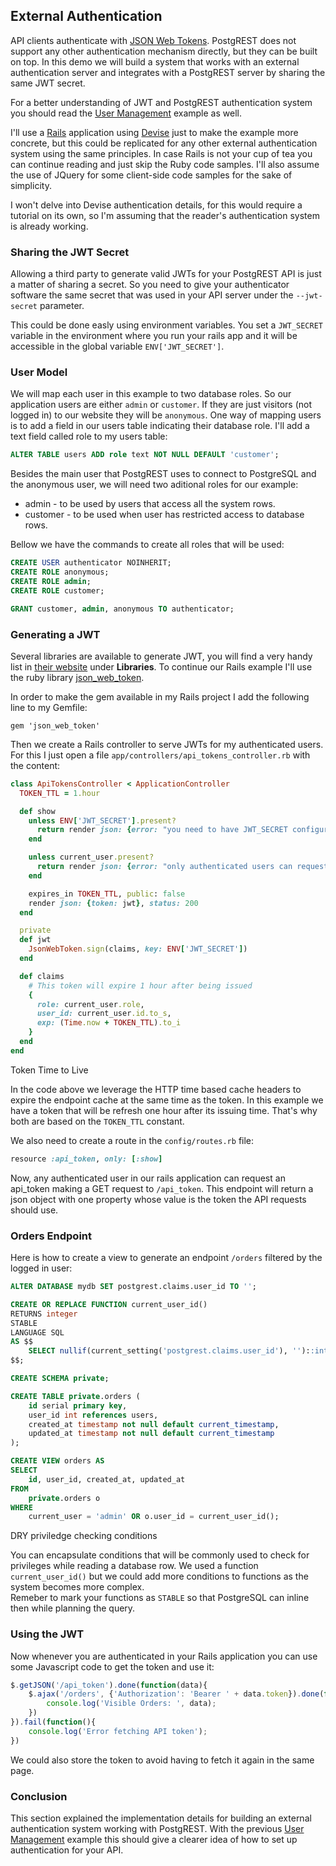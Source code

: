 ## External Authentication

API clients authenticate with [JSON Web Tokens](http://jwt.io).
PostgREST does not support any other authentication mechanism
directly, but they can be built on top. In this demo we will build
a system that works with an external authentication server
and integrates with a PostgREST server by sharing the same JWT secret.

For a better understanding of JWT and PostgREST authentication system you should read
the [User Management](users/) example as well.

I'll use a [Rails](http://rubyonrails.org) application using [Devise](https://github.com/plataformatec/devise)
just to make the example more concrete, but this could be replicated for
any other external authentication system using the same principles.
In case Rails is not your cup of tea you can continue reading and
just skip the Ruby code samples. I'll also assume
the use of JQuery for some client-side code samples for the sake of simplicity.

I won't delve into Devise authentication details, for this would require a tutorial on its own,
so I'm assuming that the reader's authentication system is already working.

### Sharing the JWT Secret

Allowing a third party to generate valid JWTs for your PostgREST API
is just a matter of sharing a secret. So you need to give your authenticator
software the same secret that was used in your API server under the ```--jwt-secret```
parameter.

This could be done easly using environment variables. You set a ```JWT_SECRET``` variable
in the environment where you run your rails app and it will be accessible in the global
variable ```ENV['JWT_SECRET']```.

### User Model

We will map each user in this example to two database roles.
So our application users are either ```admin``` or ```customer```.
If they are just visitors (not logged in) to our website they will be ```anonymous```.
One way of mapping users is to add a field in our users table indicating their database role.
I'll add a text field called role to my users table:

```sql
ALTER TABLE users ADD role text NOT NULL DEFAULT 'customer';
```

Besides the main user that PostgREST uses to connect to PostgreSQL
and the anonymous user, we will need two aditional roles for our example:

* admin - to be used by users that access all the system rows.
* customer - to be used when user has restricted access to database rows.

Bellow we have the commands to create all roles that will be used:
```sql
CREATE USER authenticator NOINHERIT;
CREATE ROLE anonymous;
CREATE ROLE admin;
CREATE ROLE customer;

GRANT customer, admin, anonymous TO authenticator;
```

### Generating a JWT

Several libraries are available to generate JWT, you will find a very handy list in [their website](http://jwt.io)
under **Libraries**.
To continue our Rails example I'll use the ruby library [json_web_token](https://github.com/garyf/json_web_token).

In order to make the gem available in my Rails project I add the following line to my Gemfile:

```
gem 'json_web_token'
```

Then we create a Rails controller to serve JWTs for my authenticated users.
For this I just open a file ```app/controllers/api_tokens_controller.rb``` with the content:

```ruby
class ApiTokensController < ApplicationController
  TOKEN_TTL = 1.hour

  def show
    unless ENV['JWT_SECRET'].present?
      return render json: {error: "you need to have JWT_SECRET configured to get an API token"}, status: 500
    end

    unless current_user.present?
      return render json: {error: "only authenticated users can request the API token"}, status: 401
    end

    expires_in TOKEN_TTL, public: false
    render json: {token: jwt}, status: 200
  end

  private
  def jwt
    JsonWebToken.sign(claims, key: ENV['JWT_SECRET'])
  end

  def claims
    # This token will expire 1 hour after being issued
    {
      role: current_user.role,
      user_id: current_user.id.to_s,
      exp: (Time.now + TOKEN_TTL).to_i
    }
  end
end
```

<div class="admonition note">
    <p class="admonition-title">Token Time to Live</p>
    <p>
    In the code above we leverage the HTTP time based cache headers to expire the
    endpoint cache at the same time as the token. In this example we have a token
    that will be refresh one hour after its issuing time.
    That's why both are based on the <code>TOKEN_TTL</code> constant.
    </p>
</div>

We also need to create a route in the ```config/routes.rb``` file:

```ruby
resource :api_token, only: [:show]
```

Now, any authenticated user in our rails application can request an api_token making a GET
request to ```/api_token```. This endpoint will return a json object with one property
whose value is the token the API requests should use.

### Orders Endpoint

Here is how to create a view to generate an endpoint ```/orders``` filtered by
the logged in user:

```sql
ALTER DATABASE mydb SET postgrest.claims.user_id TO '';

CREATE OR REPLACE FUNCTION current_user_id()
RETURNS integer
STABLE
LANGUAGE SQL
AS $$
    SELECT nullif(current_setting('postgrest.claims.user_id'), '')::integer;
$$;

CREATE SCHEMA private;

CREATE TABLE private.orders (
    id serial primary key,
    user_id int references users,
    created_at timestamp not null default current_timestamp,
    updated_at timestamp not null default current_timestamp
);

CREATE VIEW orders AS
SELECT
    id, user_id, created_at, updated_at
FROM
    private.orders o
WHERE
    current_user = 'admin' OR o.user_id = current_user_id();
```

<div class="admonition note">
    <p class="admonition-title">DRY priviledge checking conditions</p>
    <p>
    You can encapsulate conditions that will be commonly used to check for privileges while reading a database row.
    We used a function <code>current_user_id()</code> but we could add more conditions to functions
    as the system becomes more complex.<br/>
    Remeber to mark your functions as <code>STABLE</code> so that PostgreSQL can inline then while planning the query.
    </p>
</div>

### Using the JWT

Now whenever you are authenticated in your Rails application you can use some Javascript
 code to get the token and use it:
```javascript
$.getJSON('/api_token').done(function(data){
    $.ajax('/orders', {'Authorization': 'Bearer ' + data.token}).done(function(data){
        console.log('Visible Orders: ', data);
    })
}).fail(function(){
    console.log('Error fetching API token');
})
```
We could also store the token to avoid having to fetch it again in the same page.

### Conclusion

This section explained the implementation details for building an
external authentication system working with PostgREST.
With the previous [User Management](users/) example this should give a clearer
idea of how to set up authentication for your API.

